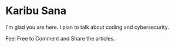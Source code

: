 # Karibu Sana

I'm glad you are here. I plan to talk about coding and cybersecurity. 

Feel Free to Comment and Share the articles.

